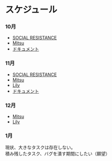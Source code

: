 # スケジュール

### 10月

- [SOCIAL RESISTANCE](https://github.com/uyupun/social-resistance/milestone/1)
- [Mitsu](https://github.com/uyupun/mitsu/milestone/1)
- [ドキュメント](https://github.com/uyupun/social-resistance-docs/milestone/1)

### 11月

- [SOCIAL RESISTANCE](https://github.com/uyupun/social-resistance/milestone/2)
- [Mitsu](https://github.com/uyupun/mitsu/milestone/2)
- [Lily](https://github.com/uyupun/lily/milestone/1)
- [ドキュメント](https://github.com/uyupun/social-resistance-docs/milestone/2)

### 12月

- [Mitsu](https://github.com/uyupun/mitsu/milestone/4)
- [Lily](https://github.com/uyupun/lily/milestone/2)

### 1月

現状、大きなタスクは存在しない。  
積み残したタスク、バグを潰す期間にしたい（願望）
